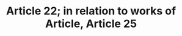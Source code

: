 ---
title: "Article 22; in relation to works of Article, Article 25"
draft: false
exceptions:
- info53d
memberstates:
- FI
score: 3
compensation:
- 
remarks: |
 


link: ""
---